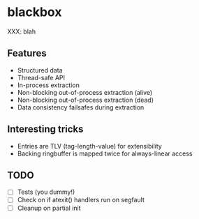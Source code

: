 # blackbox

XXX: blah

## Features

* Structured data
* Thread-safe API
* In-process extraction
* Non-blocking out-of-process extraction (alive)
* Non-blocking out-of-process extraction (dead)
* Data consistency failsafes during extraction

## Interesting tricks

* Entries are TLV (tag-length-value) for extensibility
* Backing ringbuffer is mapped twice for always-linear access

## TODO

- [ ] Tests (you dummy!)
- [ ] Check on if atexit() handlers run on segfault
- [ ] Cleanup on partial init
